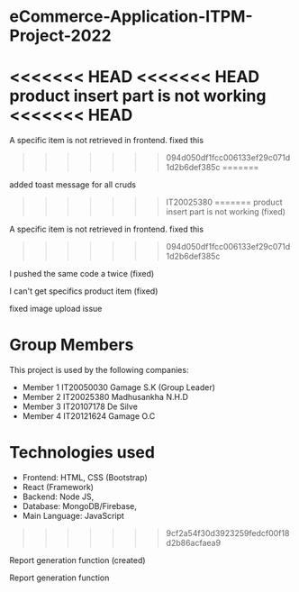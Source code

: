 # eCommerce-Application-ITPM-Project-2022

<<<<<<< HEAD
<<<<<<< HEAD
product insert part is not working
<<<<<<< HEAD
=======
A specific item is not retrieved in frontend.
fixed this
>>>>>>> 094d050df1fcc006133ef29c071d1d2b6def385c
=======

added toast message for all cruds
>>>>>>> IT20025380
=======
product insert part is not working (fixed)

A specific item is not retrieved in frontend.
fixed this
>>>>>>> 094d050df1fcc006133ef29c071d1d2b6def385c

I pushed the same code a twice (fixed)

I can't get specifics product item (fixed)

fixed image upload issue


# Group Members

This project is used by the following companies:

- Member 1 IT20050030 Gamage S.K (Group Leader)
- Member 2 IT20025380 Madhusankha N.H.D
- Member 3 IT20107178 De Silve
- Member 4 IT20121624 Gamage O.C

# Technologies used

- Frontend: HTML, CSS (Bootstrap)
- React (Framework)
- Backend: Node JS,
- Database: MongoDB/Firebase,
- Main Language: JavaScript
>>>>>>> 9cf2a54f30d3923259fedcf00f18d2b86acfaea9

Report generation function (created)

Report generation function


